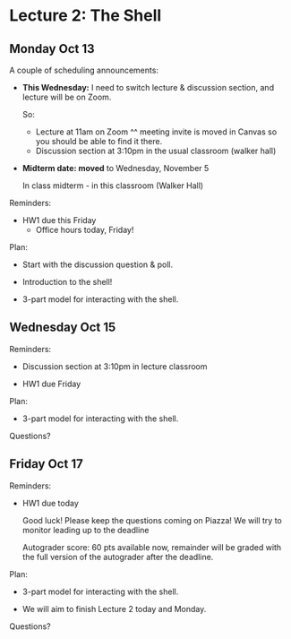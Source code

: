 # Lecture 2: The Shell

## Monday Oct 13

A couple of scheduling announcements:

- **This Wednesday:**
    I need to switch lecture & discussion section, and
    lecture will be on Zoom.

    So:
    + Lecture at 11am on Zoom
        ^^ meeting invite is moved in Canvas so you should be able
           to find it there.
    + Discussion section at 3:10pm in the usual classroom (walker hall)

- **Midterm date: moved** to Wednesday, November 5

    In class midterm - in this classroom (Walker Hall)

Reminders:

- HW1 due this Friday
    + Office hours today, Friday!

Plan:

- Start with the discussion question & poll.

- Introduction to the shell!

- 3-part model for interacting with the shell.

## Wednesday Oct 15

Reminders:

- Discussion section at 3:10pm in lecture classroom

- HW1 due Friday

Plan:

- 3-part model for interacting with the shell.

Questions?

## Friday Oct 17

Reminders:

- HW1 due today

    Good luck!
    Please keep the questions coming on Piazza! We will try to monitor leading
    up to the deadline

    Autograder score:
    60 pts available now, remainder will be graded with
    the full version of the autograder after the deadline.

Plan:

- 3-part model for interacting with the shell.

- We will aim to finish Lecture 2 today and Monday.

Questions?
